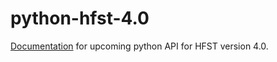 # python-hfst-4.0
[Documentation](https://github.com/hfst/python-hfst-4.0/wiki) for upcoming python API for HFST version 4.0.
